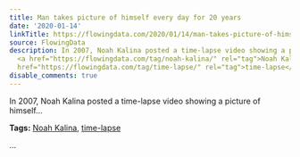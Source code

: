 ```yaml
---
title: Man takes picture of himself every day for 20 years
date: '2020-01-14'
linkTitle: https://flowingdata.com/2020/01/14/man-takes-picture-of-himself-every-day-for-20-years/
source: FlowingData
description: In 2007, Noah Kalina posted a time-lapse video showing a picture of himself&#8230;<p><strong>Tags:</strong>
  <a href="https://flowingdata.com/tag/noah-kalina/" rel="tag">Noah Kalina</a>, <a
  href="https://flowingdata.com/tag/time-lapse/" rel="tag">time-lapse</a></p> ...
disable_comments: true
---
```

In 2007, Noah Kalina posted a time-lapse video showing a picture of himself&#8230;<p><strong>Tags:</strong> <a href="https://flowingdata.com/tag/noah-kalina/" rel="tag">Noah Kalina</a>, <a href="https://flowingdata.com/tag/time-lapse/" rel="tag">time-lapse</a></p> ...